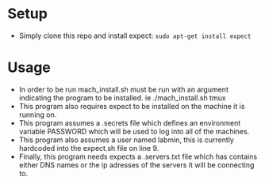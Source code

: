 # Setup
* Simply clone this repo and install expect: ```sudo apt-get install expect```

# Usage
* In order to be run mach_install.sh must be run with an argument indicating the program to be installed. ie ./mach_install.sh tmux
* This program also requires expect to be installed on the machine it is running on.
* This program assumes a .secrets file which defines an environment variable PASSWORD which will be used to log into all of the machines.
* This program also assumes a user named labmin, this is currently hardcoded into the expect.sh file on line 9.
* Finally, this program needs expects a .servers.txt file which has contains either DNS names or the ip adresses of the servers it will be connecting to.
